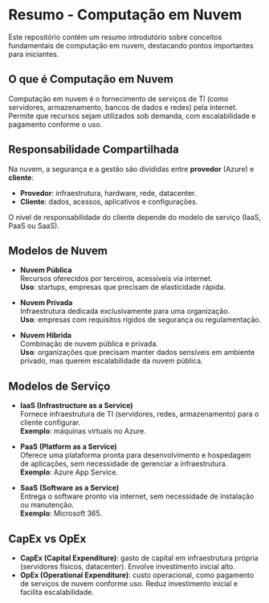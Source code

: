 # Resumo - Computação em Nuvem
Este repositório contém um resumo introdutório sobre conceitos fundamentais de computação em nuvem, destacando pontos importantes para iniciantes.

## O que é Computação em Nuvem
Computação em nuvem é o fornecimento de serviços de TI (como servidores, armazenamento, bancos de dados e redes) pela internet.  
Permite que recursos sejam utilizados sob demanda, com escalabilidade e pagamento conforme o uso.

## Responsabilidade Compartilhada
Na nuvem, a segurança e a gestão são divididas entre **provedor** (Azure) e **cliente**:
- **Provedor**: infraestrutura, hardware, rede, datacenter.
- **Cliente**: dados, acessos, aplicativos e configurações.

O nível de responsabilidade do cliente depende do modelo de serviço (IaaS, PaaS ou SaaS).

## Modelos de Nuvem
- **Nuvem Pública**  
  Recursos oferecidos por terceiros, acessíveis via internet.  
  **Uso**: startups, empresas que precisam de elasticidade rápida.

- **Nuvem Privada**  
  Infraestrutura dedicada exclusivamente para uma organização.  
  **Uso**: empresas com requisitos rígidos de segurança ou regulamentação.

- **Nuvem Híbrida**  
  Combinação de nuvem pública e privada.  
  **Uso**: organizações que precisam manter dados sensíveis em ambiente privado, mas querem escalabilidade da nuvem pública.

## Modelos de Serviço
- **IaaS (Infrastructure as a Service)**  
  Fornece infraestrutura de TI (servidores, redes, armazenamento) para o cliente configurar.  
  **Exemplo**: máquinas virtuais no Azure.  

- **PaaS (Platform as a Service)**  
  Oferece uma plataforma pronta para desenvolvimento e hospedagem de aplicações, sem necessidade de gerenciar a infraestrutura.  
  **Exemplo**: Azure App Service.  

- **SaaS (Software as a Service)**  
  Entrega o software pronto via internet, sem necessidade de instalação ou manutenção.  
  **Exemplo**: Microsoft 365.
  
## CapEx vs OpEx
- **CapEx (Capital Expenditure)**: gasto de capital em infraestrutura própria (servidores físicos, datacenter). Envolve investimento inicial alto.  
- **OpEx (Operational Expenditure)**: custo operacional, como pagamento de serviços de nuvem conforme uso. Reduz investimento inicial e facilita escalabilidade.

